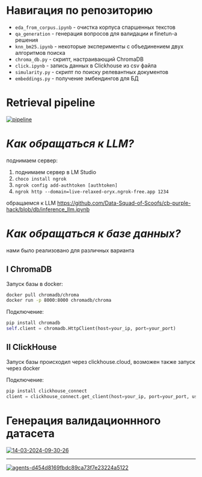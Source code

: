 # Навигация по репозиторию
- `eda_from_corpus.ipynb` - очистка корпуса спаршенных текстов
- `qa_generation` - генерация вопросов для валидации и finetun-a решения
- `knn_bm25.ipynb` - некоторые эксперименты с объединением двух алгоритмов поиска
- `chroma_db.py` - скрипт, настраивающий ChromaDB
- `click.ipynb` - запись данных в Clickhouse из csv файла
- `simularity.py` - скрипт по поиску релевантных документов
- `embeddings.py` - получение эмбендингов для БД

# Retrieval pipeline

<a href="https://ibb.co/hDGDr8L"><img src="https://i.ibb.co/0h0h1Jm/pipeline.jpg" alt="pipeline" border="0"></a>

# ***Как обращаться к LLM?***

поднимаем сервер:
1. поднимаем сервер в LM Studio
2. ```choco install ngrok```
3. ```ngrok config add-authtoken [authtoken]```
4. ```ngrok http --domain=live-relaxed-oryx.ngrok-free.app 1234 ```

обращаемся к LLM 
https://github.com/Data-Squad-of-Scoofs/cb-purple-hack/blob/db/inference_llm.ipynb

# ***Как обращаться к базе данных?***

нами было реализовано для различных варианта

## I ChromaDB

Запуск базы в docker:
```bash
docker pull chromadb/chroma
docker run -p 8000:8000 chromadb/chroma
```

Подключение:

```python
pip install chromadb
self.client = chromadb.HttpClient(host=your_ip, port=your_port)
```

## II ClickHouse

Запуск базы происходил через clickhouse.cloud, возможен также запуск через docker

Подключение:

```python
pip install clickhouse_connect
client = clickhouse_connect.get_client(host=your_ip, port=your_port, username=your_user_name, password=your_password)
```

# Генерация валидационнного датасета

<a href="https://ibb.co/TqnfPqk"><img src="https://i.ibb.co/QjqgYjf/14-03-2024-09-30-26.png" alt="14-03-2024-09-30-26" border="0"></a>


------

<a href="https://ibb.co/mvw67Gb"><img src="https://i.ibb.co/k3fQFx5/agents-d454d8169fbdc89ca73f7e23224a5122.png" alt="agents-d454d8169fbdc89ca73f7e23224a5122" border="0"></a>
